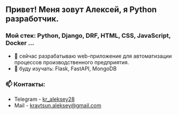 ## Привет! Меня зовут Алексей, я Python разработчик.


### Мой стек: Python, Django, DRF, HTML, CSS, JavaScript, Docker ...


- 🔭 сейчас разрабатываю web-приложение для автоматизации процессов производственного предприятия.
- 🌱 буду изучать: Flask, FastAPI, MongoDB


### 📫 Контакты:
- Telegram - <a href="https://t.me/kr_aleksey28" target="_blank">kr_aleksey28</a>
- Mail - [kravtsun.aleksey@gmail.com](mailto:kravtsun.aleksey@gmail.com)


<!--
**kr-aleksey/kr-aleksey** is a ✨ _special_ ✨ repository because its `README.md` (this file) appears on your GitHub profile.

Here are some ideas to get you started:

- 🔭 I’m currently working on ...
- 🌱 I’m currently learning ...
- 👯 I’m looking to collaborate on ...
- 🤔 I’m looking for help with ...
- 💬 Ask me about ...
- 📫 How to reach me: ...
- 😄 Pronouns: ...
- ⚡ Fun fact: ...
-->
